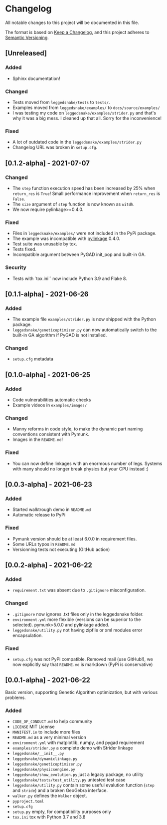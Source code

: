 # Changelog
All notable changes to this project will be documented in this file.

The format is based on [Keep a Changelog](https://keepachangelog.com/en/1.0.0/),
and this project adheres to [Semantic Versioning](https://semver.org/spec/v2.0.0.html).

## [Unreleased]
### Added
 - Sphinx documentation!

### Changed
 - Tests moved from ``leggedsnake/tests`` to ``tests/``.
 - Examples moved from ``leggedsnake/examples/`` to ``docs/source/examples/``
 - I was testing my code on ``leggedsnake/examples/strider.py`` and that's why it was a big mess. I cleaned up that all. Sorry for the inconvenience!

### Fixed
 - A lot of outdated code in the ``leggedsnake/examples/strider.py``
 - Changelog URL was broken in ``setup.cfg``.

## [0.1.2-alpha] - 2021-07-07
### Changed
 - The ``step`` function execution speed has been increased by 25% when ``return_res`` is ``True``! Small performance improvement when ``return_res`` is ``False``.
 - The ``size`` argument of ``step`` function is now known as ``witdh``.
 - We now require pylinkage>=0.4.0.

### Fixed
 - Files in ``leggedsnake/examples/`` were not included in the PyPi package.
 - The example was incompatible with [pylinkage](https://pypi.org/project/pylinkage/) 0.4.0.
 - Test suite was unusable by tox.
 - Tests fixed.
 - Incompatible argument between PyGAD init_pop and built-in GA.

### Security
 - Tests with `tox.ini`` now include Python 3.9 and Flake 8.

## [0.1.1-alpha] - 2021-06-26
### Added
 - The example file ``examples/strider.py`` is now shipped with the Python package.
 - ``leggedsnake/geneticoptimizer.py`` can now automatically switch to the built-in GA algorithm if PyGAD is not installed.

### Changed
 - ``setup.cfg`` metadata

## [0.1.0-alpha] - 2021-06-25
### Added
 - Code vulnerabilities automatic checks
 - Example videos in ``examples/images/``

### Changed
 - Manny reforms in code style, to make the dynamic part naming conventions consistent with Pymunk. 
 - Images in the ``README.md``!

### Fixed
 - You can now define linkages with an enormous number of legs. Systems with many should no longer break physics but your CPU instead :)

## [0.0.3-alpha] - 2021-06-23
### Added
 - Started walktrough demo in ``README.md``
 - Automatic release to PyPi

### Fixed
 - Pymunk version should be at least 6.0.0 in requirement files.
 - Some URLs typos in ``README.md``
 - Versionning tests not executing (GitHub action)

## [0.0.2-alpha] - 2021-06-22
### Added
- ``requirement.txt`` was absent due to ``.gitignore`` misconfiguration.

### Changed
 - ``.gitignore`` now ignores .txt files only in the leggedsnake folder.
 - ``environment.yml`` more flexible (versions can be superior to the selected). pymunk>5.0.0 and pylinkage added.
 - ``leggedsnake/utility.py`` not having zipfile or xml modules error encapsulation.

### Fixed
 - ``setup.cfg`` was not PyPi compatible.
     Removed mail (use GitHub!), we now explicitly say that ``README.md`` is markdown (PyPi is conservative)
   
## [0.0.1-alpha] - 2021-06-22
Basic version, supporting Genetic Algorithm optimization, but with various problems.
### Added
 - ``CODE_OF_CONDUCT.md`` to help community
 - ``LICENSE`` MIT License
 - ``MANIFEST.in`` to include more files
 - ``README.md`` as a very minimal version
 - ``environment.yml`` with matplotlib, numpy, and pygad requirement
 - ``examples/strider.py`` a complete demo with Strider linkage
 - ``leggedsnake/__init__.py``
 - ``leggedsnake/dynamiclinkage.py``
 - ``leggedsnake/geneticoptimizer.py``
 - ``leggedsnake/physicsengine.py``
 - ``leggedsnake/show_evolution.py`` just a legacy package, no utility
 - ``leggedsnake/tests/test_utility.py`` untested test case
 - ``leggedsnake/utility.py`` contain some useful evalution function (``step`` and ``stride``) and a broken GeoGebra interface.
 - ``walker.py`` defines the ``Walker`` object.
 - ``pyproject.toml`` 
 - ``setup.cfg``
 - ``setup.py`` empty, for compatibility purposes only
 - ``tox.ini`` tox with Python 3.7 and 3.8
